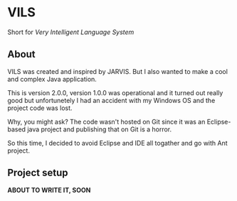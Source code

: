 # VILS

Short for _Very Intelligent Language System_

## About

VILS was created and inspired by JARVIS.
But I also wanted to make a cool and complex Java application.

This is version 2.0.0, version 1.0.0 was operational and it turned out really good
but unfortunetely I had an accident with my Windows OS and the project code was lost.

Why, you might ask?
The code wasn't hosted on Git since it was an Eclipse-based java project and publishing
that on Git is a horror. 

So this time, I decided to avoid Eclipse and IDE all togather and go with Ant project.

## Project setup

__ABOUT TO WRITE IT, SOON__ 
